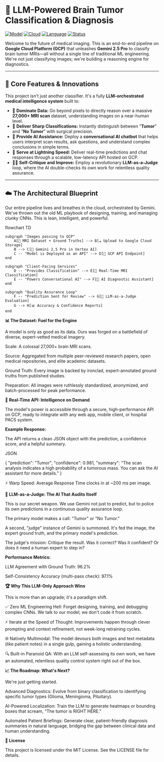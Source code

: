 # 🧠 LLM-Powered Brain Tumor Classification & Diagnosis

[![Model](https://img.shields.io/badge/Model-Gemini_2.5_Pro-4285F4?style=for-the-badge&logo=google-gemini)](https://deepmind.google/technologies/gemini/)
[![Cloud](https://img.shields.io/badge/Cloud-GCP_Vertex_AI-EA4335?style=for-the-badge&logo=google-cloud)](https://cloud.google.com/vertex-ai)
[![Language](https://img.shields.io/badge/Language-Python-3776AB?style=for-the-badge&logo=python)](https://www.python.org)
[![Status](https://img.shields.io/badge/Status-Deployed-4CAF50?style=for-the-badge)]()

Welcome to the future of medical imaging. This is an end-to-end pipeline on **Google Cloud Platform (GCP)** that unleashes **Gemini 2.5 Pro** to classify brain tumor MRIs—all without a single line of traditional ML engineering. We're not just classifying images; we're building a reasoning engine for diagnostics.



---

## **📌 Core Features & Innovations**

This project isn't just another classifier. It's a fully **LLM-orchestrated medical intelligence system** built to:

* 🧠 **Dominate Data:** Go beyond pixels to directly reason over a massive **27,000+ MRI scan** dataset, understanding images on a near-human level.
* 🎯 **Deliver Sharp Classifications:** Instantly distinguish between "**Tumor**" and "**No Tumor**" with surgical precision.
* 🤖 **Provide AI Assistance:** Deploy a **conversational AI chatbot** that helps users interpret scan results, ask questions, and understand complex conclusions in simple terms.
* 🚀 **Serve at Lightning Speed:** Deliver real-time predictions and chat responses through a scalable, low-latency API hosted on GCP.
* 🧑‍⚕️ **Self-Critique and Improve:** Employ a revolutionary **LLM-as-a-Judge** loop, where the AI double-checks its own work for relentless quality assurance.

---

## **☁️ The Architectural Blueprint**

Our entire pipeline lives and breathes in the cloud, orchestrated by Gemini. We've thrown out the old ML playbook of designing, training, and managing clunky CNNs. This is lean, intelligent, and powerful.

flowchart TD

    subgraph "Images passing to GCP"
        A[📂 MRI Dataset + Ground Truths] --> B[☁️ Upload to Google Cloud Storage]
        B --> C[🧠 Gemini 2.5 Pro in Vertex AI]
        C -- "Model is Deployed as an API" --> D[🚀 GCP API Endpoint]
    end

    subgraph "Client-Facing Services"
        D -- "Provides Classification" --> E[📲 Real-Time MRI Classification]
        E -- "Powers Conversational AI" --> F[💬 AI Diagnostic Assistant]
    end

    subgraph "Quality Assurance Loop"
        F -- "Prediction Sent for Review" --> G[🔁 LLM-as-a-Judge Evaluation]
        G --> H[📊 Accuracy & Confidence Reports]
    end

**📊 The Dataset: Fuel for the Engine**

A model is only as good as its data. Ours was forged on a battlefield of diverse, expert-vetted medical imagery.

Scale: A colossal 27,000+ brain MRI scans.

Source: Aggregated from multiple peer-reviewed research papers, open medical repositories, and elite academic datasets.

Ground Truth: Every image is backed by ironclad, expert-annotated ground truths from published studies.

Preparation: All images were ruthlessly standardized, anonymized, and batch-processed for peak performance.

**🚀 Real-Time API: Intelligence on Demand**

The model's power is accessible through a secure, high-performance API on GCP, ready to integrate with any web app, mobile client, or hospital PACS system.

**Example Response:**

The API returns a clean JSON object with the prediction, a confidence score, and a helpful summary.

JSON

{
  "prediction": "Tumor",
  "confidence": 0.981,
  "summary": "The scan analysis indicates a high probability of a tumorous mass. You can ask the AI assistant for more details."
}

⚡ Warp Speed: Average Response Time clocks in at ~200 ms per image.


**🤖 LLM-as-a-Judge: The AI That Audits Itself**

This is our secret weapon. We use Gemini not just to predict, but to police its own predictions in a continuous quality assurance loop.

The primary model makes a call: "Tumor" or "No Tumor."

A second, "judge" instance of Gemini is summoned. It's fed the image, the expert ground truth, and the primary model's prediction.

The judge's mission: Critique the result. Was it correct? Was it confident? Or does it need a human expert to step in?

**Performance Metrics:**

LLM Agreement with Ground Truth: 96.2%

Self-Consistency Accuracy (multi-pass check): 97.1%

**🏆 Why This LLM-Only Approach Wins**

This is more than an upgrade; it's a paradigm shift.

✅ Zero ML Engineering Hell: Forget designing, training, and debugging complex CNNs. We talk to our model; we don't code it from scratch.

⚡ Iterate at the Speed of Thought: Improvements happen through clever prompting and context refinement, not week-long retraining cycles.

🌐 Natively Multimodal: The model devours both images and text metadata (like patient notes) in a single gulp, gaining a holistic understanding.

🔍 Built-in Paranoid QA: With an LLM self-assessing its own work, we have an automated, relentless quality control system right out of the box.

**📈 The Roadmap: What's Next?**

We're just getting started.

Advanced Diagnostics: Evolve from binary classification to identifying specific tumor types (Glioma, Meningioma, Pituitary).

AI-Powered Localization: Train the LLM to generate heatmaps or bounding boxes that scream, "The tumor is RIGHT HERE."

Automated Patient Briefings: Generate clear, patient-friendly diagnosis summaries in natural language, bridging the gap between clinical data and human understanding.

**📝 License**

This project is licensed under the MIT License. See the LICENSE file for details.
